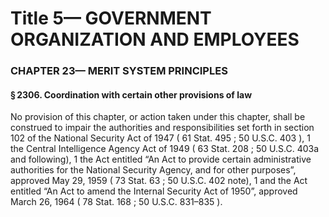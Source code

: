 
# Title 5— GOVERNMENT ORGANIZATION AND EMPLOYEES
### CHAPTER 23— MERIT SYSTEM PRINCIPLES
#### § 2306. Coordination with certain other provisions of law

No provision of this chapter, or action taken under this chapter, shall be construed to impair the authorities and responsibilities set forth in section 102 of the National Security Act of 1947 ( 61 Stat. 495 ; 50 U.S.C. 403 ), 1 the Central Intelligence Agency Act of 1949 ( 63 Stat. 208 ; 50 U.S.C. 403a and following), 1 the Act entitled “An Act to provide certain administrative authorities for the National Security Agency, and for other purposes”, approved May 29, 1959 ( 73 Stat. 63 ; 50 U.S.C. 402 note), 1 and the Act entitled “An Act to amend the Internal Security Act of 1950”, approved March 26, 1964 ( 78 Stat. 168 ; 50 U.S.C. 831–835 ).
